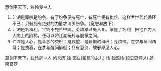 慧剑平天下，独怜梦中人
1. 江湖是厮杀是纷争，有了纷争便有死亡，有死亡便有仇恨，这样世世代代循环不已；只有拥有绝对的力量才消弭纷争。（宽恕和放下）
2. 江湖是名和利，宝剑不免匣中鸣，英雄难过美人关。掌握了名利，把他作为人人向上的阶梯，便可以将江湖玩转与股掌之间。
2. 江湖是人心，是善恶的交织；是欲望，是爱恨的纠缠；是烦恼，在求与舍间踌躇；是执着，在梦与醒间徘徊；只有慧剑，破邪障见人心。

慧剑平天下，独怜梦中人 的来历
独 翟独(翟影的女儿) 
怜 独孤怜(段思思师父)
梦 南宫梦
